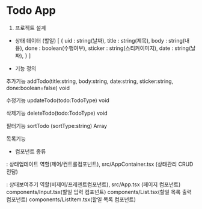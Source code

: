 # Todo App

1. 프로젝트 설계

- 상태 데이터 (할일)
  [
  {
  uid : string(날짜),
  title : string(제목),
  body : string(내용),
  done : boolean(수행여부),
  sticker : string(스티커이미지),
  date : string(날짜),
  }
  ]

- 기능 정의

추가기능
addTodo(title:string, body:string, date:string, sticker:string, done:boolean=false) void

수정기능
updateTodo(todo:TodoType) void

삭제기능
deleteTodo(todo:TodoType) void

필터기능
sortTodo (sortType:string) Array<TodoType>

목록기능

- 컴포넌트 종류

: 상태업데이트 역할(제어/컨트롤컴포넌트),
src/AppContainer.tsx (상태관리 CRUD 전담)

: 상태보여주기 역할(비제어/프레젠트컴포넌트),
src/App.tsx (페이지 컴포넌트)
components/Input.tsx(할일 입력 컴포넌트)
components/List.tsx(할일 목록 출력 컴포넌트)
components/ListItem.tsx(할일 목록 컴포넌트)
